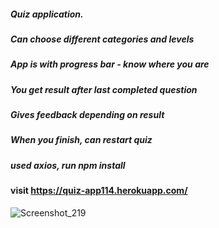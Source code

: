 ##### Quiz application.
##### Can choose different categories and levels
##### App is with progress bar - know where you are
##### You get result after last completed question
##### Gives feedback depending on result
##### When you finish, can restart quiz
##### used axios, run npm install 

#### visit https://quiz-app114.herokuapp.com/

![Screenshot_219](https://user-images.githubusercontent.com/59258830/122802871-f595c680-d2d6-11eb-85c4-d5b866731666.png)
